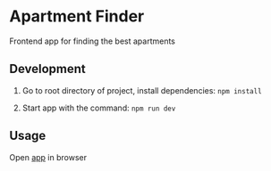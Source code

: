 # Apartment Finder

Frontend app for finding the best apartments

## Development

1. Go to root directory of project, install dependencies:
  ```npm install```

2. Start app with the command:
  ```npm run dev```

## Usage

Open [app](http://localhost:3000/) in browser
